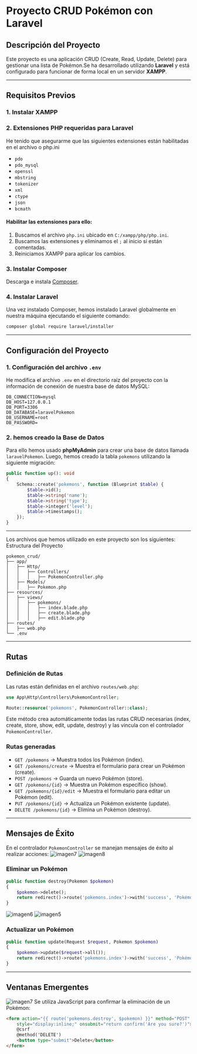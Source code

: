 # Proyecto CRUD Pokémon con Laravel

## Descripción del Proyecto
Este proyecto es una aplicación CRUD (Create, Read, Update, Delete) para gestionar una lista de Pokémon.Se ha desarrollado utilizando **Laravel** y está configurado para funcionar de forma local en un servidor **XAMPP**.

---

## Requisitos Previos

### 1. Instalar XAMPP
### 2. Extensiones PHP requeridas para Laravel
He tenido que asegurarme que las siguientes extensiones están habilitadas en el archivo o php.ini

- `pdo`
- `pdo_mysql`
- `openssl`
- `mbstring`
- `tokenizer`
- `xml`
- `ctype`
- `json`
- `bcmath`

#### Habilitar las extensiones para ello:
1. Buscamos el archivo `php.ini` ubicado en `C:/xampp/php/php.ini`.
2. Buscamos las extensiones y eliminamos el `;` al inicio si están comentadas.
3. Reiniciamos XAMPP para aplicar los cambios.

### 3. Instalar Composer
Descarga e instala [Composer](https://getcomposer.org).

### 4. Instalar Laravel
Una vez instalado Composer, hemos instalado Laravel globalmente en nuestra máquina ejecutando el siguiente comando:
```bash
composer global require laravel/installer
```

---

## Configuración del Proyecto

### 1. Configuración del archivo `.env`
He modifica el archivo `.env` en el directorio raíz del proyecto con la información de conexión de nuestra base de datos MySQL:
```env
DB_CONNECTION=mysql
DB_HOST=127.0.0.1
DB_PORT=3306
DB_DATABASE=laravelPokemon
DB_USERNAME=root
DB_PASSWORD= 
```

### 2. hemos creado la Base de Datos
Para ello hemos usado **phpMyAdmin** para crear una base de datos llamada `laravelPokemon`. Luego, hemos creado la tabla `pokemons` utilizando la siguiente migración:
```php
public function up(): void
{
    Schema::create('pokemons', function (Blueprint $table) {
        $table->id();
        $table->string('name');
        $table->string('type');
        $table->integer('level');
        $table->timestamps();
    });
}
```

---
Los archivos que hemos utilizado en este proyecto son los siguientes:
Estructura del Proyecto
```plaintext
pokemon_crud/
├── app/
│   ├── Http/
│   │   ├── Controllers/
│   │   │   ├── PokemonController.php
│   ├── Models/
│   │   ├── Pokemon.php
├── resources/
│   ├── views/
│   │   ├── pokemons/
│   │   │   ├── index.blade.php
│   │   │   ├── create.blade.php
│   │   │   ├── edit.blade.php
├── routes/
│   ├── web.php
└── .env
```

---

## Rutas

### Definición de Rutas
Las rutas están definidas en el archivo `routes/web.php`:
```php
use App\Http\Controllers\PokemonController;

Route::resource('pokemons', PokemonController::class);
```

Este método crea automáticamente todas las rutas CRUD necesarias (index, create, store, show, edit, update, destroy) y las vincula con el controlador `PokemonController`.

### Rutas generadas
- `GET /pokemons` → Muestra todos los Pokémon (index).
- `GET /pokemons/create` → Muestra el formulario para crear un Pokémon (create).
- `POST /pokemons` → Guarda un nuevo Pokémon (store).
- `GET /pokemons/{id}` → Muestra un Pokémon específico (show).
- `GET /pokemons/{id}/edit` → Muestra el formulario para editar un Pokémon (edit).
- `PUT /pokemons/{id}` → Actualiza un Pokémon existente (update).
- `DELETE /pokemons/{id}` → Elimina un Pokémon (destroy).

---

## Mensajes de Éxito
En el controlador `PokemonController` se manejan mensajes de éxito al realizar acciones:
![imagen7](images/7.png)
![imagen8](images/8.png)
### Eliminar un Pokémon
```php
public function destroy(Pokemon $pokemon)
{
    $pokemon->delete();
    return redirect()->route('pokemons.index')->with('success', 'Pokémon removed.');
}
```
![imagen6](images/6.png)
![imagen5](images/5.png)
### Actualizar un Pokémon
```php
public function update(Request $request, Pokemon $pokemon)
{
    $pokemon->update($request->all());
    return redirect()->route('pokemons.index')->with('success', 'Pokémon has been updated!');
}
```

---

## Ventanas Emergentes
![imagen7](images/7.png)
Se utiliza JavaScript para confirmar la eliminación de un Pokémon:
```html
<form action="{{ route('pokemons.destroy', $pokemon) }}" method="POST"
    style="display:inline;" onsubmit="return confirm('Are you sure?')">
    @csrf
    @method('DELETE')
    <button type="submit">Delete</button>
</form>
```

